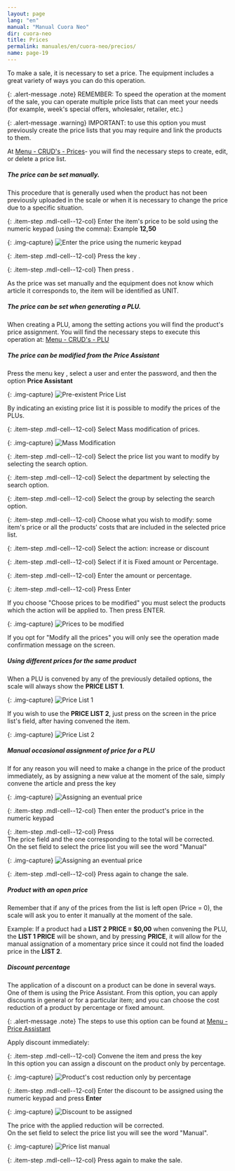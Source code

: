 ```yaml
---
layout: page
lang: "en"
manual: "Manual Cuora Neo"
dir: cuora-neo
title: Prices
permalink: manuales/en/cuora-neo/precios/
name: page-19
---
```

To make a sale, it is necessary to set a price. The equipment includes a great variety of ways you can do this operation.

{: .alert-message .note}
REMEMBER: To speed the operation at the moment of the sale, you can operate multiple price lists that can meet your needs (for example, week's special offers, wholesaler, retailer, etc.)

{: .alert-message .warning}
IMPORTANT: to use this option you must previously create the price lists that you may require and link the products to them.

At [Menu - CRUD's - Prices](../altas-bajas-modificaciones/index.html#precios "Menu - CRUD's - PLU")- you will find the necessary steps to create, edit, or delete a price list.

##### The price can be set manually.
 This procedure that is generally used when the product has not been previously uploaded in the scale or when it is necessary to change the price due to a specific situation.

{: .item-step  .mdl-cell--12-col}
Enter the item's price to be sold using the numeric keypad (using the comma): Example **12,50**

{: .img-capture}
![Enter the price using the numeric keypad](../../../../images/en/cuora-neo/cuora-neo-manual1.png "Enter the price using the numeric keypad")	

{: .item-step  .mdl-cell--12-col}
Press the key <span class="systel-tecla-28"><span class="path1"></span><span class="path2"></span><span class="path3"></span><span class="path4"></span></span>.

{: .item-step  .mdl-cell--12-col}
Then press <i class="systel-tecla-30 bg-2"></i>.

As the price was set manually and the equipment does not know which article it corresponds to, the item will be identified as UNIT.

##### The price can be set when generating a PLU. 

When creating a PLU, among the setting actions you will find the product's price assignment. You will find the necessary steps to execute this operation at: [Menu - CRUD's - PLU](../altas-bajas-modificaciones/index.html#precios "Menu - CRUD's - PLU")

##### The price can be modified from the Price Assistant

Press the menu key <i class="systel-tecla-1 bg-3"></i>, select a user and enter the password, and then the option **Price Assistant**

{: .img-capture}
![Pre-existent Price List](../../../../images/en/cuora-neo/cuora-neo-lista0.png "Pre-existent Price' List") 

By indicating an existing price list it is possible to modify the prices of the PLUs.

{: .item-step  .mdl-cell--12-col}
Select Mass modification of prices. 

{: .img-capture}
![Mass Modification](../../../../images/en/cuora-neo/cuora-neo-lista1.png "Mass Modification") 

{: .item-step  .mdl-cell--12-col}
Select the price list you want to modify by selecting the search option.

{: .item-step  .mdl-cell--12-col}
Select the department by selecting the search option.

{: .item-step  .mdl-cell--12-col}
Select the group by selecting the search option.

{: .item-step  .mdl-cell--12-col}
Choose what you wish to modify: some item's price or all the products' costs that are included in the selected price list.

{: .item-step  .mdl-cell--12-col}
Select the action: increase or discount

{: .item-step  .mdl-cell--12-col}
Select if it is Fixed amount or Percentage.

{: .item-step  .mdl-cell--12-col}
Enter the amount or percentage.

{: .item-step  .mdl-cell--12-col}
Press Enter <i class="systel-tecla-30 bg-2"></i>

If you choose "Choose prices to be modified" you must select the products which the action will be applied to. Then press ENTER.

{: .img-capture}
![Prices to be modified](../../../../images/en/cuora-neo/cuora-neo-lista2.png "Prices to be modified")

If you opt for "Modify all the prices" you will only see the operation made confirmation message on the screen.

##### Using different prices for the same product 

When a PLU is convened by any of the previously detailed options, the scale will always show the **PRICE LIST 1**.

{: .img-capture}
![Price List 1](../../../../images/en/cuora-neo/cuora-neo-difprecios1.png "Price List 1")

If you wish to use the **PRICE LIST 2**, just press on the screen in the price list's field, after having convened the item.

{: .img-capture}
![Price List 2](../../../../images/en/cuora-neo/cuora-neo-difprecios2.png "Price List 2")

##### Manual occasional assignment of price for a PLU 

If for any reason you will need to make a change in the price of the product immediately, as by assigning a new value at the moment of the sale, simply convene the article and press the key <span class="systel-tecla-28"><span class="path1"></span><span class="path2"></span><span class="path3"></span><span class="path4"></span></span>

{: .img-capture}
![Assigning an eventual price](../../../../images/en/cuora-neo/cuora-neo-asignar1.png "Assigning an eventual price")

{: .item-step  .mdl-cell--12-col}
Then enter the product's price in the numeric keypad

{: .item-step  .mdl-cell--12-col}
Press <i class="systel-tecla-30 bg-2"></i> <br>The price field and the one corresponding to the total will be corrected.<br>On the set field to select the price list you will see the word "Manual"

{: .img-capture}
![Assigning an eventual price](../../../../images/en/cuora-neo/cuora-neo-asignar2.png "Assigning an eventual price")

{: .item-step  .mdl-cell--12-col}
Press again <i class="systel-tecla-30 bg-2"></i> to change the sale.

##### Product with an open price 

Remember that if any of the prices from the list is left open (Price = 0), the scale will ask you to enter it manually at the moment of the sale.
 
Example: If a product had a **LIST 2 PRICE = $0,00** when convening the PLU, the **LIST 1 PRICE** will be shown, and by pressing **PRICE**, it will allow for the manual assignation of a momentary price since it could not find the loaded price in the **LIST 2**.

##### Discount percentage

The application of a discount on a product can be done in several ways.
 One of them is using the Price Assistant. From this option, you can apply discounts in general or for a particular item; and you can choose the cost reduction of a product by percentage or fixed amount.
 

{: .alert-message .note}
The steps to use this option can be found at [Menu - Price Assistant](../asistente-para-modificacion-de-precios/index.html " Price Assistant")

Apply discount immediately:

{: .item-step  .mdl-cell--12-col}
Convene the item and press the key <i class="systel-tecla-18"></i><br>In this option you can assign a discount on the product only by percentage.

{: .img-capture}
![Product's cost reduction only by percentage](../../../../images/en/cuora-neo/cuora-neo-descuento1.png "Product's cost reduction only by percentage")

{: .item-step  .mdl-cell--12-col}
Enter the discount to be assigned using the numeric keypad and press **Enter**

{: .img-capture}
![Discount to be assigned](../../../../images/en/cuora-neo/cuora-neo-descuento2.png "Discount to be assigned")

The price with the applied reduction will be corrected.<br>On the set field to select the price list you will see the word "Manual".

{: .img-capture}
![Price list manual](../../../../images/en/cuora-neo/cuora-neo-descuento3.png "Price list manual")

{: .item-step  .mdl-cell--12-col}
Press again <i class= "systel-tecla-30 bg-2"></i> to make the sale.
